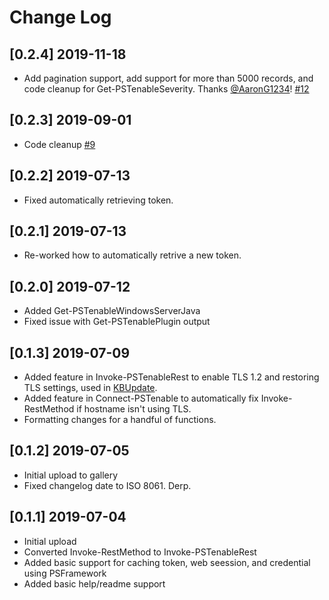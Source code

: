 # Change Log

## [0.2.4] 2019-11-18

- Add pagination support, add support for more than 5000 records, and code cleanup for Get-PSTenableSeverity. Thanks [@AaronG1234](https://github.com/AaronG1234)! [#12](https://github.com/jwmoss/PSTenable/issues/12)

## [0.2.3] 2019-09-01

- Code cleanup [#9](https://github.com/jwmoss/PSTenable/issues/9)

## [0.2.2] 2019-07-13

- Fixed automatically retrieving token.

## [0.2.1] 2019-07-13

- Re-worked how to automatically retrive a new token.

## [0.2.0] 2019-07-12

- Added Get-PSTenableWindowsServerJava
- Fixed issue with Get-PSTenablePlugin output

## [0.1.3] 2019-07-09

- Added feature in Invoke-PSTenableRest to enable TLS 1.2 and restoring TLS settings, used in [KBUpdate](https://github.com/potatoqualitee/kbupdate).
- Added feature in Connect-PSTenable to automatically fix Invoke-RestMethod if hostname isn't using TLS.
- Formatting changes for a handful of functions.

## [0.1.2] 2019-07-05

- Initial upload to gallery
- Fixed changelog date to ISO 8061. Derp.

## [0.1.1] 2019-07-04

- Initial upload
- Converted Invoke-RestMethod to Invoke-PSTenableRest
- Added basic support for caching token, web seession, and credential using PSFramework
- Added basic help/readme support
